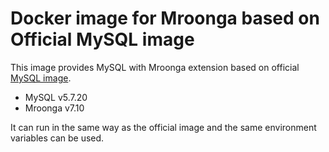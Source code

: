 # Docker image for Mroonga based on Official MySQL image

This image provides MySQL with Mroonga extension based on
official [MySQL image](https://hub.docker.com/_/mysql/).

* MySQL v5.7.20
* Mroonga v7.10

It can run in the same way as the official image and the same environment
variables can be used.

